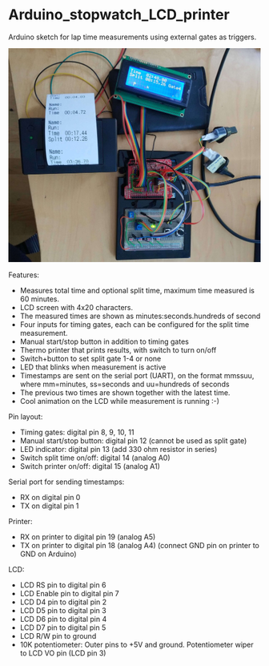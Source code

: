 # Arduino_stopwatch_LCD_printer
Arduino sketch for lap time measurements using external gates as triggers.

![Overview beardboard setup.](https://github.com/anadyn/Arduino_stopwatch_LCD_printer/blob/main/overview_arduino_stopwatch_breadboard.jpg)

Features:
* Measures total time and optional split time, maximum time measured is 60 minutes. 
* LCD screen with 4x20 characters.
* The measured times are shown as minutes:seconds.hundreds of second
* Four inputs for timing gates, each can be configured for the split time measurement.
* Manual start/stop button in addition to timing gates
* Thermo printer that prints results, with switch to turn on/off
* Switch+button to set split gate 1-4 or none
* LED that blinks when measurement is active
* Timestamps are sent on the serial port (UART), on the format mmssuu, where mm=minutes, ss=seconds and uu=hundreds of seconds
* The previous two times are shown together with the latest time.
* Cool animation on the LCD while measurement is running :-)

Pin layout:

* Timing gates:  digital pin 8, 9, 10, 11
* Manual start/stop button:  digital pin 12 (cannot be used as split gate)
* LED indicator:  digital pin 13 (add 330 ohm resistor in series)
* Switch split time on/off: digital 14 (analog A0)
* Switch printer on/off:  digital 15 (analog A1)

Serial port for sending timestamps:
* RX on digital pin 0
* TX on digital pin 1

Printer:
* RX on printer to digital pin 19 (analog A5)
* TX on printer to digital pin 18 (analog A4)
(connect GND pin on printer to GND on Arduino)

LCD:
* LCD RS pin to digital pin 6
* LCD Enable pin to digital pin 7
* LCD D4 pin to digital pin 2
* LCD D5 pin to digital pin 3
* LCD D6 pin to digital pin 4
* LCD D7 pin to digital pin 5
* LCD R/W pin to ground
* 10K potentiometer:
  Outer pins to +5V and ground.
  Potentiometer wiper to LCD VO pin (LCD pin 3)

